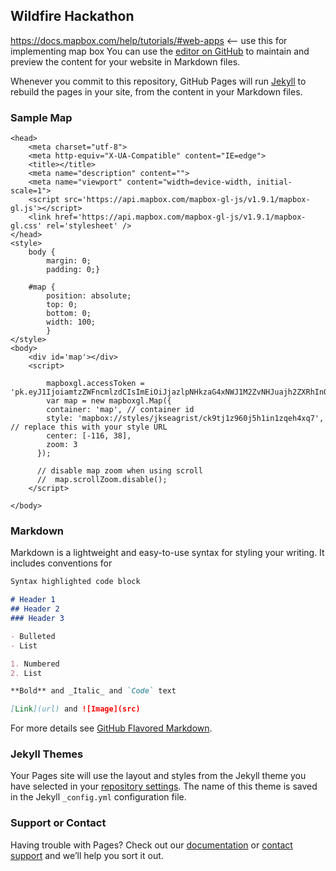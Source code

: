 ## Wildfire Hackathon
https://docs.mapbox.com/help/tutorials/#web-apps <-- use this for implementing map box
You can use the [editor on GitHub](https://github.com/jackseagrist/Wildfire_Hackathon/edit/master/index.md) to maintain and preview the content for your website in Markdown files.

Whenever you commit to this repository, GitHub Pages will run [Jekyll](https://jekyllrb.com/) to rebuild the pages in your site, from the content in your Markdown files.

### Sample Map
<!DOCTYPE html>

<!--[if gt IE 8]><!--> <html class="no-js"> <!--<![endif]-->
    <head>
        <meta charset="utf-8">
        <meta http-equiv="X-UA-Compatible" content="IE=edge">
        <title></title>
        <meta name="description" content="">
        <meta name="viewport" content="width=device-width, initial-scale=1">
        <script src='https://api.mapbox.com/mapbox-gl-js/v1.9.1/mapbox-gl.js'></script>
        <link href='https://api.mapbox.com/mapbox-gl-js/v1.9.1/mapbox-gl.css' rel='stylesheet' />
    </head>
    <style>
        body {
            margin: 0;
            padding: 0;}

        #map {
            position: absolute;
            top: 0;
            bottom: 0;
            width: 100;
            }
    </style>
    <body>
        <div id='map'></div>
        <script>
            
            mapboxgl.accessToken = 'pk.eyJ1IjoiamtzZWFncmlzdCIsImEiOiJjazlpNHkzaG4xNWJ1M2ZvNHJuajh2ZXRhIn0.rFXMJ_jmruGL11vxChintQ';
            var map = new mapboxgl.Map({
            container: 'map', // container id
            style: 'mapbox://styles/jkseagrist/ck9tj1z960j5h1in1zqeh4xq7', // replace this with your style URL 
            center: [-116, 38],
            zoom: 3 
          });

          // disable map zoom when using scroll
          //  map.scrollZoom.disable();
        </script>
      
    </body>
</html>

### Markdown

Markdown is a lightweight and easy-to-use syntax for styling your writing. It includes conventions for

```markdown
Syntax highlighted code block

# Header 1
## Header 2
### Header 3

- Bulleted
- List

1. Numbered
2. List

**Bold** and _Italic_ and `Code` text

[Link](url) and ![Image](src)
```

For more details see [GitHub Flavored Markdown](https://guides.github.com/features/mastering-markdown/).

### Jekyll Themes

Your Pages site will use the layout and styles from the Jekyll theme you have selected in your [repository settings](https://github.com/jackseagrist/Wildfire_Hackathon/settings). The name of this theme is saved in the Jekyll `_config.yml` configuration file.

### Support or Contact

Having trouble with Pages? Check out our [documentation](https://help.github.com/categories/github-pages-basics/) or [contact support](https://github.com/contact) and we’ll help you sort it out.
